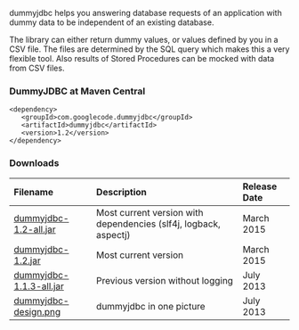 dummyjdbc helps you answering database requests of an application with dummy data to be independent of an existing database.

The library can either return dummy values, or values defined by you in a CSV file. The files are determined by the SQL query which makes this a very flexible tool. Also results of Stored Procedures can be mocked with data from CSV files.

### DummyJDBC at Maven Central ###
```
<dependency>
   <groupId>com.googlecode.dummyjdbc</groupId>
   <artifactId>dummyjdbc</artifactId>
   <version>1.2</version>
</dependency>
```


### Downloads ###
| **Filename** | **Description** | **Release Date** |
|:-------------|:----------------|:-----------------|
| [dummyjdbc-1.2-all.jar](https://drive.google.com/file/d/0B0qVR-zttDRCeUVYcXJmV1RRcGs/view?usp=sharing) | Most current version with dependencies (slf4j, logback, aspectj) | March 2015       |
| [dummyjdbc-1.2.jar](https://drive.google.com/file/d/0B0qVR-zttDRCelpKOUJ2REctNEk/view?usp=sharing) | Most current version | March 2015       |
| [dummyjdbc-1.1.3-all.jar](https://drive.google.com/file/d/0B0qVR-zttDRCTy10U0R0dlpBWTA/view?usp=sharing) | Previous version without logging | July 2013        |
| [dummyjdbc-design.png](https://code.google.com/p/dummyjdbc/downloads/detail?name=dummyjdbc-design.png&can=2&q=) | dummyjdbc in one picture | July 2013        |
